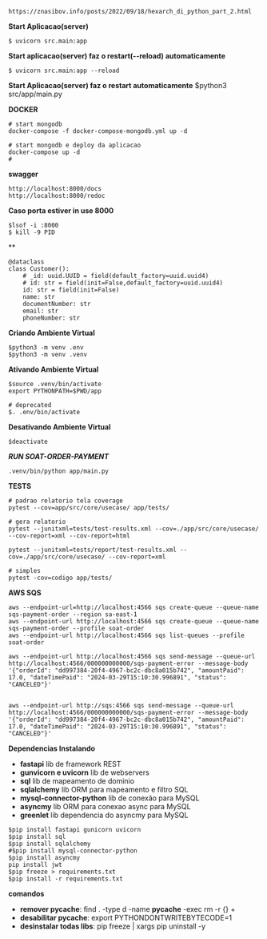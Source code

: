 ```
https://znasibov.info/posts/2022/09/18/hexarch_di_python_part_2.html
```

**Start Aplicacao(server)**
```
$ uvicorn src.main:app
```

**Start aplicacao(server) faz o restart(--reload) automaticamente**
```
$ uvicorn src.main:app --reload
```

**Start Aplicacao(server) faz o restart automaticamente**
$python3 src/app/main.py

**DOCKER**
```
# start mongodb
docker-compose -f docker-compose-mongodb.yml up -d

# start mongodb e deploy da aplicacao
docker-compose up -d
#
```
**swagger**
```
http://localhost:8000/docs
http://localhost:8000/redoc
```

**Caso porta estiver in use 8000**
```
$lsof -i :8000
$ kill -9 PID
```

**
```
@dataclass
class Customer():
    # _id: uuid.UUID = field(default_factory=uuid.uuid4)
    # id: str = field(init=False,default_factory=uuid.uuid4)
    id: str = field(init=False)
    name: str
    documentNumber: str
    email: str
    phoneNumber: str
```

**Criando Ambiente Virtual**
```
$python3 -m venv .env
$python3 -m venv .venv
```

**Ativando Ambiente Virtual**
```
$source .venv/bin/activate
export PYTHONPATH=$PWD/app

# deprecated
$. .env/bin/activate
```

**Desativando Ambiente Virtual**
```
$deactivate
```

***RUN SOAT-ORDER-PAYMENT***
```
.venv/bin/python app/main.py 
```

**TESTS**
```
# padrao relatorio tela coverage
pytest --cov=app/src/core/usecase/ app/tests/

# gera relatorio
pytest --junitxml=tests/test-results.xml --cov=./app/src/core/usecase/ --cov-report=xml --cov-report=html

pytest --junitxml=tests/report/test-results.xml --cov=./app/src/core/usecase/ --cov-report=xml 

# simples
pytest -cov=codigo app/tests/
```

**AWS SQS**
```
aws --endpoint-url=http://localhost:4566 sqs create-queue --queue-name sqs-payment-order --region sa-east-1
aws --endpoint-url http://localhost:4566 sqs create-queue --queue-name sqs-payment-order --profile soat-order
aws --endpoint-url http://localhost:4566 sqs list-queues --profile soat-order

aws --endpoint-url http://localhost:4566 sqs send-message --queue-url http://localhost:4566/000000000000/sqs-payment-error --message-body '{"orderId": "dd997384-20f4-4967-bc2c-dbc8a015b742", "amountPaid": 17.0, "dateTimePaid": "2024-03-29T15:10:30.996891", "status": "CANCELED"}'


aws --endpoint-url http://sqs:4566 sqs send-message --queue-url http://localhost:4566/000000000000/sqs-payment-error --message-body '{"orderId": "dd997384-20f4-4967-bc2c-dbc8a015b742", "amountPaid": 17.0, "dateTimePaid": "2024-03-29T15:10:30.996891", "status": "CANCELED"}'

```


**Dependencias Instalando**
- **fastapi** lib de framework REST
- **gunvicorn e uvicorn** lib de webservers 
- **sql** lib de mapeamento de dominio
- **sqlalchemy** lib ORM para mapeamento e filtro SQL
- **mysql-connector-python** lib de conexão para MySQL
- **asyncmy** lib ORM para conexao async para MySQL
- **greenlet** lib dependencia do asyncmy para MySQL

```
$pip install fastapi gunicorn uvicorn
$pip install sql
$pip install sqlalchemy
#$pip install mysql-connector-python
$pip install asyncmy
pip install jwt
$pip freeze > requirements.txt
$pip install -r requirements.txt
```

**comandos**
- **remover __pycache__**: find . -type d -name __pycache__ -exec rm -r {} \+
- **desabilitar __pycache__**: export PYTHONDONTWRITEBYTECODE=1
- **desinstalar todas libs**: pip freeze | xargs pip uninstall -y
